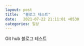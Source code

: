 ```yaml
---
layout: post
title:  "블로그 테스트"
date:   2021-07-22 21:11:01 +0530
categories: 일상
---
```


Git hub 블로그 테스트

[jekyll-docs]: https://jekyllrb.com/docs/home
[jekyll-gh]:   https://github.com/jekyll/jekyll
[jekyll-talk]: https://talk.jekyllrb.com/

